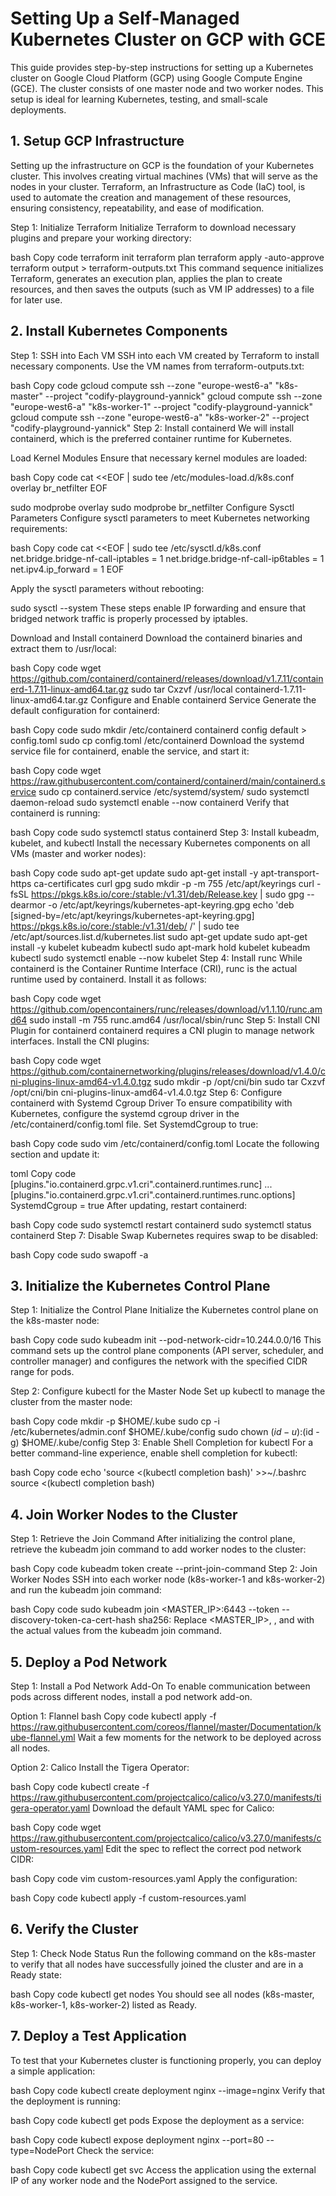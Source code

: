 # Setting Up a Self-Managed Kubernetes Cluster on GCP with GCE

This guide provides step-by-step instructions for setting up a Kubernetes cluster on Google Cloud Platform (GCP) using Google Compute Engine (GCE). The cluster consists of one master node and two worker nodes. This setup is ideal for learning Kubernetes, testing, and small-scale deployments.

## 1. Setup GCP Infrastructure

Setting up the infrastructure on GCP is the foundation of your Kubernetes cluster. This involves creating virtual machines (VMs) that will serve as the nodes in your cluster. Terraform, an Infrastructure as Code (IaC) tool, is used to automate the creation and management of these resources, ensuring consistency, repeatability, and ease of modification.

Step 1: Initialize Terraform
Initialize Terraform to download necessary plugins and prepare your working directory:

bash
Copy code
terraform init
terraform plan
terraform apply -auto-approve
terraform output > terraform-outputs.txt
This command sequence initializes Terraform, generates an execution plan, applies the plan to create resources, and then saves the outputs (such as VM IP addresses) to a file for later use.

## 2. Install Kubernetes Components

Step 1: SSH into Each VM
SSH into each VM created by Terraform to install necessary components. Use the VM names from terraform-outputs.txt:

bash
Copy code
gcloud compute ssh --zone "europe-west6-a" "k8s-master" --project "codify-playground-yannick"
gcloud compute ssh --zone "europe-west6-a" "k8s-worker-1" --project "codify-playground-yannick"
gcloud compute ssh --zone "europe-west6-a" "k8s-worker-2" --project "codify-playground-yannick"
Step 2: Install containerd
We will install containerd, which is the preferred container runtime for Kubernetes.

Load Kernel Modules
Ensure that necessary kernel modules are loaded:

bash
Copy code
cat <<EOF | sudo tee /etc/modules-load.d/k8s.conf
overlay
br_netfilter
EOF

sudo modprobe overlay
sudo modprobe br_netfilter
Configure Sysctl Parameters
Configure sysctl parameters to meet Kubernetes networking requirements:

bash
Copy code
cat <<EOF | sudo tee /etc/sysctl.d/k8s.conf
net.bridge.bridge-nf-call-iptables = 1
net.bridge.bridge-nf-call-ip6tables = 1
net.ipv4.ip_forward = 1
EOF

Apply the sysctl parameters without rebooting:

sudo sysctl --system
These steps enable IP forwarding and ensure that bridged network traffic is properly processed by iptables.

Download and Install containerd
Download the containerd binaries and extract them to /usr/local:

bash
Copy code
wget https://github.com/containerd/containerd/releases/download/v1.7.11/containerd-1.7.11-linux-amd64.tar.gz
sudo tar Cxzvf /usr/local containerd-1.7.11-linux-amd64.tar.gz
Configure and Enable containerd Service
Generate the default configuration for containerd:

bash
Copy code
sudo mkdir /etc/containerd
containerd config default > config.toml
sudo cp config.toml /etc/containerd
Download the systemd service file for containerd, enable the service, and start it:

bash
Copy code
wget https://raw.githubusercontent.com/containerd/containerd/main/containerd.service
sudo cp containerd.service /etc/systemd/system/
sudo systemctl daemon-reload
sudo systemctl enable --now containerd
Verify that containerd is running:

bash
Copy code
sudo systemctl status containerd
Step 3: Install kubeadm, kubelet, and kubectl
Install the necessary Kubernetes components on all VMs (master and worker nodes):

bash
Copy code
sudo apt-get update
sudo apt-get install -y apt-transport-https ca-certificates curl gpg
sudo mkdir -p -m 755 /etc/apt/keyrings
curl -fsSL https://pkgs.k8s.io/core:/stable:/v1.31/deb/Release.key | sudo gpg --dearmor -o /etc/apt/keyrings/kubernetes-apt-keyring.gpg
echo 'deb [signed-by=/etc/apt/keyrings/kubernetes-apt-keyring.gpg] https://pkgs.k8s.io/core:/stable:/v1.31/deb/ /' | sudo tee /etc/apt/sources.list.d/kubernetes.list
sudo apt-get update
sudo apt-get install -y kubelet kubeadm kubectl
sudo apt-mark hold kubelet kubeadm kubectl
sudo systemctl enable --now kubelet
Step 4: Install runc
While containerd is the Container Runtime Interface (CRI), runc is the actual runtime used by containerd. Install it as follows:

bash
Copy code
wget https://github.com/opencontainers/runc/releases/download/v1.1.10/runc.amd64
sudo install -m 755 runc.amd64 /usr/local/sbin/runc
Step 5: Install CNI Plugin for containerd
containerd requires a CNI plugin to manage network interfaces. Install the CNI plugins:

bash
Copy code
wget https://github.com/containernetworking/plugins/releases/download/v1.4.0/cni-plugins-linux-amd64-v1.4.0.tgz
sudo mkdir -p /opt/cni/bin
sudo tar Cxzvf /opt/cni/bin cni-plugins-linux-amd64-v1.4.0.tgz
Step 6: Configure containerd with Systemd Cgroup Driver
To ensure compatibility with Kubernetes, configure the systemd cgroup driver in the /etc/containerd/config.toml file. Set SystemdCgroup to true:

bash
Copy code
sudo vim /etc/containerd/config.toml
Locate the following section and update it:

toml
Copy code
[plugins."io.containerd.grpc.v1.cri".containerd.runtimes.runc]
...
[plugins."io.containerd.grpc.v1.cri".containerd.runtimes.runc.options]
SystemdCgroup = true
After updating, restart containerd:

bash
Copy code
sudo systemctl restart containerd
sudo systemctl status containerd
Step 7: Disable Swap
Kubernetes requires swap to be disabled:

bash
Copy code
sudo swapoff -a

## 3. Initialize the Kubernetes Control Plane

Step 1: Initialize the Control Plane
Initialize the Kubernetes control plane on the k8s-master node:

bash
Copy code
sudo kubeadm init --pod-network-cidr=10.244.0.0/16
This command sets up the control plane components (API server, scheduler, and controller manager) and configures the network with the specified CIDR range for pods.

Step 2: Configure kubectl for the Master Node
Set up kubectl to manage the cluster from the master node:

bash
Copy code
mkdir -p $HOME/.kube
sudo cp -i /etc/kubernetes/admin.conf $HOME/.kube/config
sudo chown $(id -u):$(id -g) $HOME/.kube/config
Step 3: Enable Shell Completion for kubectl
For a better command-line experience, enable shell completion for kubectl:

bash
Copy code
echo 'source <(kubectl completion bash)' >>~/.bashrc
source <(kubectl completion bash)

## 4. Join Worker Nodes to the Cluster

Step 1: Retrieve the Join Command
After initializing the control plane, retrieve the kubeadm join command to add worker nodes to the cluster:

bash
Copy code
kubeadm token create --print-join-command
Step 2: Join Worker Nodes
SSH into each worker node (k8s-worker-1 and k8s-worker-2) and run the kubeadm join command:

bash
Copy code
sudo kubeadm join <MASTER_IP>:6443 --token <TOKEN> --discovery-token-ca-cert-hash sha256:<HASH>
Replace <MASTER_IP>, <TOKEN>, and <HASH> with the actual values from the kubeadm join command.

## 5. Deploy a Pod Network

Step 1: Install a Pod Network Add-On
To enable communication between pods across different nodes, install a pod network add-on.

Option 1: Flannel
bash
Copy code
kubectl apply -f https://raw.githubusercontent.com/coreos/flannel/master/Documentation/kube-flannel.yml
Wait a few moments for the network to be deployed across all nodes.

Option 2: Calico
Install the Tigera Operator:

bash
Copy code
kubectl create -f https://raw.githubusercontent.com/projectcalico/calico/v3.27.0/manifests/tigera-operator.yaml
Download the default YAML spec for Calico:

bash
Copy code
wget https://raw.githubusercontent.com/projectcalico/calico/v3.27.0/manifests/custom-resources.yaml
Edit the spec to reflect the correct pod network CIDR:

bash
Copy code
vim custom-resources.yaml
Apply the configuration:

bash
Copy code
kubectl apply -f custom-resources.yaml

## 6. Verify the Cluster

Step 1: Check Node Status
Run the following command on the k8s-master to verify that all nodes have successfully joined the cluster and are in a Ready state:

bash
Copy code
kubectl get nodes
You should see all nodes (k8s-master, k8s-worker-1, k8s-worker-2) listed as Ready.

## 7. Deploy a Test Application

To test that your Kubernetes cluster is functioning properly, you can deploy a simple application:

bash
Copy code
kubectl create deployment nginx --image=nginx
Verify that the deployment is running:

bash
Copy code
kubectl get pods
Expose the deployment as a service:

bash
Copy code
kubectl expose deployment nginx --port=80 --type=NodePort
Check the service:

bash
Copy code
kubectl get svc
Access the application using the external IP of any worker node and the NodePort assigned to the service.
